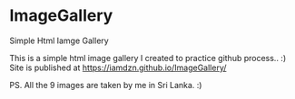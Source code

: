 # ImageGallery
Simple Html Iamge Gallery

This is a simple html image gallery I created to practice github process.. :)
Site is published at https://iamdzn.github.io/ImageGallery/

PS.
All the 9 images are taken by me in Sri Lanka. :)
